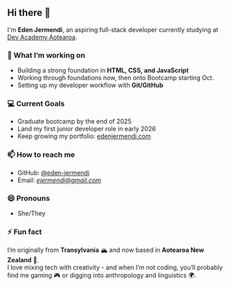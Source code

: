 ## Hi there 👋

I'm **Eden Jermendi**, an aspiring full-stack developer currently studying at [Dev Academy Aotearoa](https://devacademy.co.nz/).

### 🌱 What I’m working on

- Building a strong foundation in **HTML, CSS, and JavaScript**
- Working through foundations now, then onto Bootcamp starting Oct.
- Setting up my developer workflow with **Git/GitHub**

### 💻 Current Goals

- Graduate bootcamp by the end of 2025
- Land my first junior developer role in early 2026
- Keep growing my portfolio: [edenjermendi.com](https://edenjermendi.com)

### 📫 How to reach me

- GitHub: [@eden-jermendi](https://github.com/eden-jermendi)
- Email: *ejermendi@gmail.com*

### 😄 Pronouns

- She/They

### ⚡ Fun fact

I’m originally from **Transylvania** 🏔️ and now based in **Aotearoa New Zealand** 🌿.  
I love mixing tech with creativity - and when I’m not coding, you’ll probably find me gaming 🎮 or digging into anthropology and linguistics 🌍.
